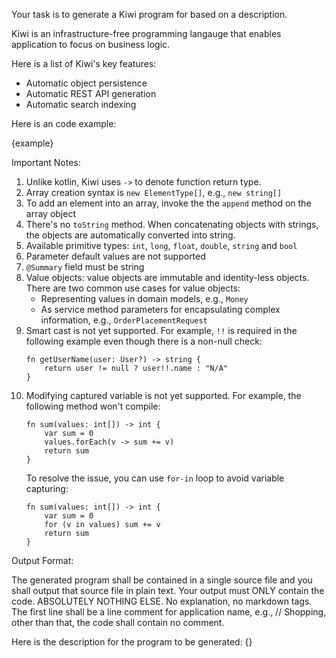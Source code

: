 Your task is to generate a Kiwi program for based on a description. 

Kiwi is an infrastructure-free programming langauge that enables application to focus on business logic.

Here is a list of Kiwi's key features:
* Automatic object persistence
* Automatic REST API generation
* Automatic search indexing

Here is an code example:

{example}

Important Notes:

1. Unlike kotlin, Kiwi uses `->` to denote function return type.
2. Array creation syntax is `new ElementType[]`, e.g., `new string[]`
3. To add an element into an array, invoke the the `append` method on the array object
4. There's no `toString` method. When concatenating objects with strings, the objects are automatically converted into string.
5. Available primitive types: `int`, `long`, `float`, `double`, `string` and `bool`
6. Parameter default values are not supported
7. `@Summary` field must be string
8. Value objects: value objects are immutable and identity-less objects. There are two common use cases for value objects:
    * Representing values in domain models, e.g., `Money`
    * As service method parameters for encapsulating complex information, e.g., `OrderPlacementRequest`
9. Smart cast is not yet supported. For example, `!!` is required in the following example even though there is a non-null check:
    ```
    fn getUserName(user: User?) -> string {
        return user != null ? user!!.name : "N/A"        
    }
   ```
10. Modifying captured variable is not yet supported. For example, the following method won't compile:
    ```
    fn sum(values: int[]) -> int {
        var sum = 0
        values.forEach(v -> sum += v)
        return sum
    }
    ```
    To resolve the issue, you can use `for-in` loop to avoid variable capturing:
    ```
    fn sum(values: int[]) -> int {
        var sum = 0
        for (v in values) sum += v
        return sum
    }
    ```

Output Format:

The generated program shall be contained in a single source file and you shall output that source file in plain text.
Your output must ONLY contain the code. ABSOLUTELY NOTHING ELSE. No explanation, no markdown tags.
The first line shall be a line comment for application name, e.g., // Shopping, other than that, the code shall contain no comment.

Here is the description for the program to be generated:
{}